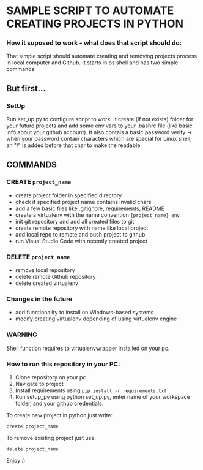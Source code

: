# SAMPLE SCRIPT TO AUTOMATE CREATING PROJECTS IN PYTHON

### How it suposed to work - what does that script should do:
That simple script should automate creating and removing projects process in local computer and Github. It starts in os shell and has two simple commands

## But first...

### SetUp
Run set_up.py to configure script to work. It create (if not exists) folder for your future projects and add some env vars to your .bashrc file (like basic info about your github account). It also contais a basic password verify -> when your password contain characters which are special for Linux shell, an "\\" is added before that char to make the readable

## COMMANDS

### CREATE `project_name`

- create project folder in specified directory 
- check if specified project name contains invalid chars
- add a few basic files like .gitignore, requirements, README
- create a virtualenv with the name convention `{project_name}_env`
- init git repository and add all created files to git
- create remote repository with name like local project
- add local repo to remote and push project to github
- run Visual Studio Code with recently created project

### DELETE `project_name`

- remove local repository
- delete remote Github repository
- delete created virtualenv

### Changes in the future

- add functionality to install on Windows-based systems
- modify creating virtualenv depending of using virtualenv engine

### WARNING
Shell function requires to virtualenvwrapper installed on your pc. 

### How to run this repository in your PC:
1. Clone repository on your pc
2. Navigate to project
3. Install requirements using `pip install -r requirements.txt`
4. Run setup_py using python set_up.py, enter name of your workspace folder, and your github credentials.

To create new project in python just write:

```create project_name```

To remove existing project just use:

```delete project_name```

Enjoy :)